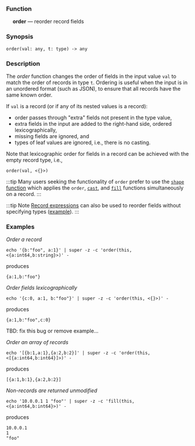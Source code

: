 ### Function

&emsp; **order** &mdash; reorder record fields

### Synopsis

```
order(val: any, t: type) -> any
```

### Description

The _order_ function changes the order of fields in the input value `val`
to match the order of records in type `t`. Ordering is useful when the
input is in an unordered format (such as JSON), to ensure that all records
have the same known order.

If `val` is a record (or if any of its nested values is a record):
* order passes through "extra" fields not present in the type value,
* extra fields in the input are added to the right-hand side, ordered lexicographically,
* missing fields are ignored, and
* types of leaf values are ignored, i.e., there is no casting.

Note that lexicographic order for fields in a record can be achieved with
the empty record type, i.e.,
```
order(val, <{}>)
```
:::tip
Many users seeking the functionality of `order` prefer to use the
[`shape` function](./shape.md) which applies the `order`, [`cast`](./cast.md),
and [`fill`](./fill) functions simultaneously on a record.
:::

:::tip Note
[Record expressions](../expressions.md#record-expressions) can also be used to
reorder fields without specifying types ([example](../shaping.md#order)).
:::

### Examples

_Order a record_
```mdtest-command
echo '{b:"foo", a:1}' | super -z -c 'order(this, <{a:int64,b:string}>)' -
```
produces
```mdtest-output
{a:1,b:"foo"}
```
_Order fields lexicographically_
```mdtest-command
echo '{c:0, a:1, b:"foo"}' | super -z -c 'order(this, <{}>)' -
```
produces
```mdtest-output
{a:1,b:"foo",c:0}
```

TBD: fix this bug or remove example...

_Order an array of records_
```mdtest-command-skip
echo '[{b:1,a:1},{a:2,b:2}]' | super -z -c 'order(this, <[{a:int64,b:int64}]>)' -
```
produces
```mdtest-output-skip
[{a:1,b:1},{a:2,b:2}]
```

_Non-records are returned unmodified_
```mdtest-command
echo '10.0.0.1 1 "foo"' | super -z -c 'fill(this, <{a:int64,b:int64}>)' -
```
produces
```mdtest-output
10.0.0.1
1
"foo"
```
